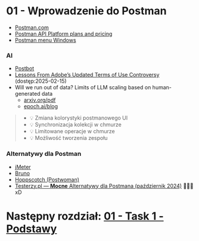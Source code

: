 # 01 - Wprowadzenie do Postman

* [Postman.com](https://www.postman.com/)
* [Postman API Platform plans and pricing](https://www.postman.com/pricing/)
* [Postman menu Windows](../postman/settings-menu-windows.md)

### AI
* [Postbot](https://www.postman.com/product/postbot/)
* [Lessons From Adobe’s Updated Terms of Use Controversy](https://www.trustlab.com/post/lessons-from-adobes-updated-terms-of-use-controversy) (dostęp:2025-02-15)
* Will we run out of data? Limits of LLM scaling based on human-generated data
    * [arxiv.org/pdf](https://arxiv.org/pdf/2211.04325)
    * [epoch.ai/blog](https://epoch.ai/blog/will-we-run-out-of-data-limits-of-llm-scaling-based-on-human-generated-data)

> * 💡 Zmiana kolorystyki postmanowego UI
> * 💡 Synchronizacja kolekcji w chmurze 
> * 💡 Limitowane operacje w chmurze 
> * 💡 Możliwość tworzenia zespołu

### Alternatywy dla Postman
* [jMeter](https://jmeter.apache.org/)
* [Bruno](https://www.usebruno.com/)
* [Hoppscotch (Postwoman)](https://hoppscotch.io/)
* [Testerzy.pl — **Mocne** Alternatywy dla Postmana (październik 2024)](https://testerzy.pl/baza-wiedzy/narzedzia/mocne-alternatywy-dla-postmana) 🤦🤦🤦 xD

# Następny rozdział: [01 - Task 1 - Podstawy](01-task-podstawy.md)